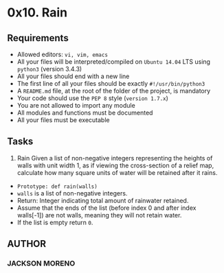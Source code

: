 # 0x10. Rain

## Requirements

+ Allowed editors: `vi, vim, emacs`
+ All your files will be interpreted/compiled on `Ubuntu 14.04` LTS using `python3` (version 3.4.3)
+ All your files should end with a new line
+ The first line of all your files should be exactly `#!/usr/bin/python3`
+ A `README.md` file, at the root of the folder of the project, is mandatory
+ Your code should use the `PEP 8` style (`version 1.7.x`)
+ You are not allowed to import any module
+ All modules and functions must be documented
+ All your files must be executable

## Tasks

1. Rain
Given a list of non-negative integers representing the heights of walls with unit width 1, as if viewing the cross-section of a relief map, calculate how many square units of water will be retained after it rains.

+ `Prototype: def rain(walls)`
+ `walls` is a list of non-negative integers.
+ Return: Integer indicating total amount of rainwater retained.
+ Assume that the ends of the list (before index 0 and after index walls[-1]) are not walls, meaning they will not retain water.
+ If the list is empty return `0`.

## AUTHOR

### JACKSON MORENO
